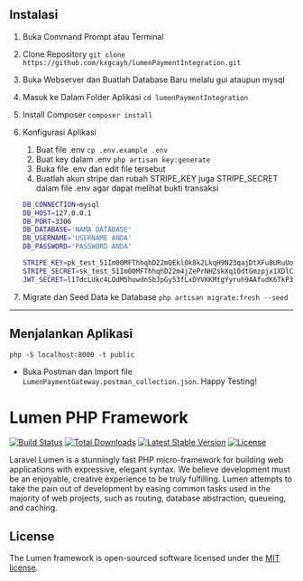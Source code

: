## Instalasi

1. Buka Command Prompt atau Terminal
2. Clone Repository `git clone https://github.com/kxgcayh/lumenPaymentIntegration.git`
3. Buka Webserver dan Buatlah Database Baru melalu gui ataupun mysql
4. Masuk ke Dalam Folder Aplikasi `cd lumenPaymentIntegration`
5. Install Composer `composer install`
6. Konfigurasi Aplikasi
    1. Buat file .env `cp .env.example .env`
    2. Buat key dalam .env `php artisan key:generate`
    3. Buka file .env dan edit file tersebut
    4. Buatlah akun stripe dan rubah STRIPE_KEY juga STRIPE_SECRET dalam file .env agar dapat melihat bukti transaksi
    ```sh
    DB_CONNECTION=mysql
    DB_HOST=127.0.0.1
    DB_PORT=3306
    DB_DATABASE='NAMA DATABASE'
    DB_USERNAME='USERNAME ANDA'
    DB_PASSWORD='PASSWORD ANDA'

    STRIPE_KEY=pk_test_51Im00MFThhqhD22mQEkl0k8k2LkqH9N23qajDtXFu8URuUoa8SwVN99hAxTPOXgQ43035euyveLYazHklkSJW4zX00a4ciBH0r
    STRIPE_SECRET=sk_test_51Im00MFThhqhD22m4jZePrNHZskXq10dtGmzpjx1XDlCTs3WnFlKmZO4WxwiMTK1BdGjVi19heSUZkq1HnBGJ8LT00jeyPzSQF
    JWT_SECRET=l17dcLUkc4LOdM5huwdnSbJpGy53fLxDYVKKMtgYyruh9AAfudK6TkP3D7t3F1mo
    ```
    
7. Migrate dan Seed Data ke Database `php artisan migrate:fresh --seed`

---

<!-- MENJALANKAN APLIKASI -->

## Menjalankan Aplikasi

```shell
php -S localhost:8000 -t public
```

* Buka Postman dan Import file `LumenPaymentGateway.postman_collection.json`. Happy Testing!

# Lumen PHP Framework

[![Build Status](https://travis-ci.org/laravel/lumen-framework.svg)](https://travis-ci.org/laravel/lumen-framework)
[![Total Downloads](https://img.shields.io/packagist/dt/laravel/framework)](https://packagist.org/packages/laravel/lumen-framework)
[![Latest Stable Version](https://img.shields.io/packagist/v/laravel/framework)](https://packagist.org/packages/laravel/lumen-framework)
[![License](https://img.shields.io/packagist/l/laravel/framework)](https://packagist.org/packages/laravel/lumen-framework)

Laravel Lumen is a stunningly fast PHP micro-framework for building web applications with expressive, elegant syntax. We believe development must be an enjoyable, creative experience to be truly fulfilling. Lumen attempts to take the pain out of development by easing common tasks used in the majority of web projects, such as routing, database abstraction, queueing, and caching.

## License

The Lumen framework is open-sourced software licensed under the [MIT license](https://opensource.org/licenses/MIT).

